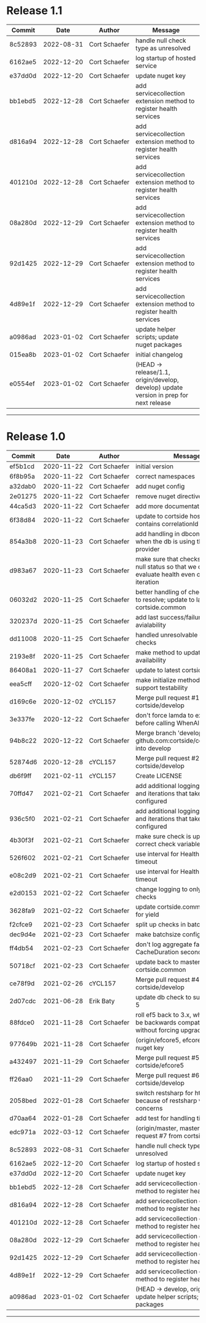 # Release 1.1

|Commit|Date|Author|Message|
|---|---|---|---|
| 8c52893 | <span style="white-space:nowrap;">2022-08-31</span> | <span style="white-space:nowrap;">Cort Schaefer</span> |  handle null check type as unresolved
| 6162ae5 | <span style="white-space:nowrap;">2022-12-20</span> | <span style="white-space:nowrap;">Cort Schaefer</span> |  log startup of hosted service
| e37dd0d | <span style="white-space:nowrap;">2022-12-20</span> | <span style="white-space:nowrap;">Cort Schaefer</span> |  update nuget key
| bb1ebd5 | <span style="white-space:nowrap;">2022-12-28</span> | <span style="white-space:nowrap;">Cort Schaefer</span> |  add servicecollection extension method to register health services
| d816a94 | <span style="white-space:nowrap;">2022-12-28</span> | <span style="white-space:nowrap;">Cort Schaefer</span> |  add servicecollection extension method to register health services
| 401210d | <span style="white-space:nowrap;">2022-12-28</span> | <span style="white-space:nowrap;">Cort Schaefer</span> |  add servicecollection extension method to register health services
| 08a280d | <span style="white-space:nowrap;">2022-12-29</span> | <span style="white-space:nowrap;">Cort Schaefer</span> |  add servicecollection extension method to register health services
| 92d1425 | <span style="white-space:nowrap;">2022-12-29</span> | <span style="white-space:nowrap;">Cort Schaefer</span> |  add servicecollection extension method to register health services
| 4d89e1f | <span style="white-space:nowrap;">2022-12-29</span> | <span style="white-space:nowrap;">Cort Schaefer</span> |  add servicecollection extension method to register health services
| a0986ad | <span style="white-space:nowrap;">2023-01-02</span> | <span style="white-space:nowrap;">Cort Schaefer</span> |  update helper scripts; update nuget packages
| 015ea8b | <span style="white-space:nowrap;">2023-01-02</span> | <span style="white-space:nowrap;">Cort Schaefer</span> |  initial changelog
| e0554ef | <span style="white-space:nowrap;">2023-01-02</span> | <span style="white-space:nowrap;">Cort Schaefer</span> |  (HEAD -> release/1.1, origin/develop, develop) update version in prep for next release
****

# Release 1.0
|Commit|Date|Author|Message|
|---|---|---|---|
| ef5b1cd | <span style="white-space:nowrap;">2020-11-22</span> | <span style="white-space:nowrap;">Cort Schaefer</span> |  initial version
| 6f8b95a | <span style="white-space:nowrap;">2020-11-22</span> | <span style="white-space:nowrap;">Cort Schaefer</span> |  correct namespaces
| a32dab0 | <span style="white-space:nowrap;">2020-11-22</span> | <span style="white-space:nowrap;">Cort Schaefer</span> |  add nuget config
| 2e01275 | <span style="white-space:nowrap;">2020-11-22</span> | <span style="white-space:nowrap;">Cort Schaefer</span> |  remove nuget directive
| 44ca5d3 | <span style="white-space:nowrap;">2020-11-22</span> | <span style="white-space:nowrap;">Cort Schaefer</span> |  add more documentation
| 6f38d84 | <span style="white-space:nowrap;">2020-11-22</span> | <span style="white-space:nowrap;">Cort Schaefer</span> |  update to cortside hosting that contains correlationId
| 854a3b8 | <span style="white-space:nowrap;">2020-11-23</span> | <span style="white-space:nowrap;">Cort Schaefer</span> |  add handling in dbcontextcheck for when the db is using the in memory provider
| d983a67 | <span style="white-space:nowrap;">2020-11-23</span> | <span style="white-space:nowrap;">Cort Schaefer</span> |  make sure that checks don't have a null status so that we can always evaluate health even on first iteration
| 06032d2 | <span style="white-space:nowrap;">2020-11-25</span> | <span style="white-space:nowrap;">Cort Schaefer</span> |  better handling of checks that fail to resolve; update to latest cortside.common
| 320237d | <span style="white-space:nowrap;">2020-11-25</span> | <span style="white-space:nowrap;">Cort Schaefer</span> |  add last success/failure to avialability
| dd11008 | <span style="white-space:nowrap;">2020-11-25</span> | <span style="white-space:nowrap;">Cort Schaefer</span> |  handled unresolvable or not found checks
| 2193e8f | <span style="white-space:nowrap;">2020-11-25</span> | <span style="white-space:nowrap;">Cort Schaefer</span> |  make method to update statistics to availability
| 86408a1 | <span style="white-space:nowrap;">2020-11-27</span> | <span style="white-space:nowrap;">Cort Schaefer</span> |  update to latest cortside.common
| eea5cff | <span style="white-space:nowrap;">2020-12-02</span> | <span style="white-space:nowrap;">Cort Schaefer</span> |  make initialize method public to support testability
| d169c6e | <span style="white-space:nowrap;">2020-12-02</span> | <span style="white-space:nowrap;">cYCL157</span> |  Merge pull request #1 from cortside/develop
| 3e337fe | <span style="white-space:nowrap;">2020-12-22</span> | <span style="white-space:nowrap;">Cort Schaefer</span> |  don't force lamda to execute before calling WhenAll
| 94b8c22 | <span style="white-space:nowrap;">2020-12-22</span> | <span style="white-space:nowrap;">Cort Schaefer</span> |  Merge branch 'develop' of github.com:cortside/cortside.health into develop
| 52874d6 | <span style="white-space:nowrap;">2020-12-28</span> | <span style="white-space:nowrap;">cYCL157</span> |  Merge pull request #2 from cortside/develop
| db6f9ff | <span style="white-space:nowrap;">2021-02-11</span> | <span style="white-space:nowrap;">cYCL157</span> |  Create LICENSE
| 70ffd47 | <span style="white-space:nowrap;">2021-02-21</span> | <span style="white-space:nowrap;">Cort Schaefer</span> |  add additional logging to checks and iterations that take longer than configured
| 936c5f0 | <span style="white-space:nowrap;">2021-02-21</span> | <span style="white-space:nowrap;">Cort Schaefer</span> |  add additional logging to checks and iterations that take longer than configured
| 4b30f3f | <span style="white-space:nowrap;">2021-02-21</span> | <span style="white-space:nowrap;">Cort Schaefer</span> |  make sure check is updating correct check variable
| 526f602 | <span style="white-space:nowrap;">2021-02-21</span> | <span style="white-space:nowrap;">Cort Schaefer</span> |  use interval for HealthCheck check timeout
| e08c2d9 | <span style="white-space:nowrap;">2021-02-21</span> | <span style="white-space:nowrap;">Cort Schaefer</span> |  use interval for HealthCheck check timeout
| e2d0153 | <span style="white-space:nowrap;">2021-02-22</span> | <span style="white-space:nowrap;">Cort Schaefer</span> |  change logging to only log failed checks
| 3628fa9 | <span style="white-space:nowrap;">2021-02-22</span> | <span style="white-space:nowrap;">Cort Schaefer</span> |  update cortside.common.hosting for yield
| f2cfce9 | <span style="white-space:nowrap;">2021-02-23</span> | <span style="white-space:nowrap;">Cort Schaefer</span> |  split up checks in batches
| dec9d4e | <span style="white-space:nowrap;">2021-02-23</span> | <span style="white-space:nowrap;">Cort Schaefer</span> |  make batchsize configurable
| ff4db54 | <span style="white-space:nowrap;">2021-02-23</span> | <span style="white-space:nowrap;">Cort Schaefer</span> |  don't log aggregate failures for first CacheDuration seconds of uptime
| 50718cf | <span style="white-space:nowrap;">2021-02-23</span> | <span style="white-space:nowrap;">Cort Schaefer</span> |  update back to master version of cortside.common
| ce78f9d | <span style="white-space:nowrap;">2021-02-26</span> | <span style="white-space:nowrap;">cYCL157</span> |  Merge pull request #4 from cortside/develop
| 2d07cdc | <span style="white-space:nowrap;">2021-06-28</span> | <span style="white-space:nowrap;">Erik Baty</span> |  update db check to support efcore 5
| 88fdce0 | <span style="white-space:nowrap;">2021-11-28</span> | <span style="white-space:nowrap;">Cort Schaefer</span> |  roll ef5 back to 3.x, which seems to be backwards compatible with ef5 without forcing upgrade
| 977649b | <span style="white-space:nowrap;">2021-11-28</span> | <span style="white-space:nowrap;">Cort Schaefer</span> |  (origin/efcore5, efcore5) update nuget key
| a432497 | <span style="white-space:nowrap;">2021-11-29</span> | <span style="white-space:nowrap;">Cort Schaefer</span> |  Merge pull request #5 from cortside/efcore5
| ff26aa0 | <span style="white-space:nowrap;">2021-11-29</span> | <span style="white-space:nowrap;">Cort Schaefer</span> |  Merge pull request #6 from cortside/develop
| 2058bed | <span style="white-space:nowrap;">2022-01-28</span> | <span style="white-space:nowrap;">Cort Schaefer</span> |  switch restsharp for httpclient because of restsharp versioning concerns
| d70aa64 | <span style="white-space:nowrap;">2022-01-28</span> | <span style="white-space:nowrap;">Cort Schaefer</span> |  add test for handling timeout
| edc971a | <span style="white-space:nowrap;">2022-03-12</span> | <span style="white-space:nowrap;">Cort Schaefer</span> |  (origin/master, master) Merge pull request #7 from cortside/develop
| 8c52893 | <span style="white-space:nowrap;">2022-08-31</span> | <span style="white-space:nowrap;">Cort Schaefer</span> |  handle null check type as unresolved
| 6162ae5 | <span style="white-space:nowrap;">2022-12-20</span> | <span style="white-space:nowrap;">Cort Schaefer</span> |  log startup of hosted service
| e37dd0d | <span style="white-space:nowrap;">2022-12-20</span> | <span style="white-space:nowrap;">Cort Schaefer</span> |  update nuget key
| bb1ebd5 | <span style="white-space:nowrap;">2022-12-28</span> | <span style="white-space:nowrap;">Cort Schaefer</span> |  add servicecollection extension method to register health services
| d816a94 | <span style="white-space:nowrap;">2022-12-28</span> | <span style="white-space:nowrap;">Cort Schaefer</span> |  add servicecollection extension method to register health services
| 401210d | <span style="white-space:nowrap;">2022-12-28</span> | <span style="white-space:nowrap;">Cort Schaefer</span> |  add servicecollection extension method to register health services
| 08a280d | <span style="white-space:nowrap;">2022-12-29</span> | <span style="white-space:nowrap;">Cort Schaefer</span> |  add servicecollection extension method to register health services
| 92d1425 | <span style="white-space:nowrap;">2022-12-29</span> | <span style="white-space:nowrap;">Cort Schaefer</span> |  add servicecollection extension method to register health services
| 4d89e1f | <span style="white-space:nowrap;">2022-12-29</span> | <span style="white-space:nowrap;">Cort Schaefer</span> |  add servicecollection extension method to register health services
| a0986ad | <span style="white-space:nowrap;">2023-01-02</span> | <span style="white-space:nowrap;">Cort Schaefer</span> |  (HEAD -> develop, origin/develop) update helper scripts; update nuget packages
****
